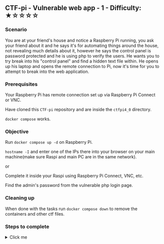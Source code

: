 ## CTF-pi - Vulnerable web app - 1 - Difficulty: ★☆☆☆☆

### Scenario 

You are at your friend's house and notice a Raspberry Pi running, you ask your friend about it and he says it's for automating things around the house, not revealing much details about it, however he says the control panel is password protected and he is using php to verify the users. He wants you to try break into his "control panel" and find a hidden text file within. He opens up his laptop and opens the remote connection to Pi, now it's time for you to attempt to break into the web application.


### Prerequisites

Your Raspberry Pi has remote connection set up via Raspberry Pi Connect or VNC.

Have cloned this `CTF-pi` repository and are inside the `ctfpi4_0` directory.

`docker compose` works.

### Objective

Run `docker compose up -d` on Raspberry Pi.

`hostname -I` and enter one of the IPs there into your browser on your main machine(make sure Raspi and main PC are in the same network).

or

Complete it inside your Raspi using Raspberry Pi Connect, VNC, etc.

Find the admin's password from the vulnerable php login page.

### Cleaning up

When done with the tasks run `docker compose down` to remove the containers and other ctf files.

### Steps to complete

<details>
<summary>Click me</summary>

We enter the IP the web server is running on and since we know it's a web application we can add a port 80, but this is not required as by default port 80 is used to access the http website(make sure you are at http, not https for this challenge).

Now we should be greeted by a password prompt, our friend mentioned something about php, so we should check if we can reach the index.php. For that we can try adding `/index.php?source=1` after the port, so our current query looks something like `http://10.10.10.12:80/index.php?source=1`. Now we are able to see a source code and see the hardcoded password within, try entering it into the password prompt and we should get the flag.

</details>
